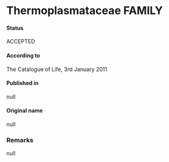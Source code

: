 # Thermoplasmataceae FAMILY

#### Status
ACCEPTED

#### According to
The Catalogue of Life, 3rd January 2011

#### Published in
null

#### Original name
null

### Remarks
null